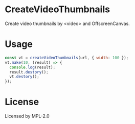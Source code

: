 # CreateVideoThumbnails

Create video thumbnails by &lt;video> and OffscreenCanvas.

# Usage

```js
const vt = createVideoThumbnails(url, { width: 100 });
vt.make(10, (result) => {
  console.log(result);
  result.destory();
  vt.destory();
});
```

# License

Licensed by MPL-2.0
